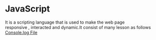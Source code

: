 # JavaScript
It is a scripting language that is used to make the web page  
responsive , interacted and dynamic.It consist of many lesson as
follows <space> <space>
[Console.log File ](003-console-log.js)
